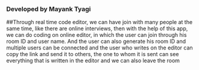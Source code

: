 ### Developed by Mayank Tyagi
##Through real time code editor, we can have join with many
people at the same time, like there are online interviews, then with the help of this app, we can do coding on online editor, in which the user can join through his room ID and user name. And the user can also generate his room ID and multiple users can be connected and the user who writes on the editor can
copy the link and send it to others, the one to whom it is sent can see everything that is written in the editor and we can also
leave the room


